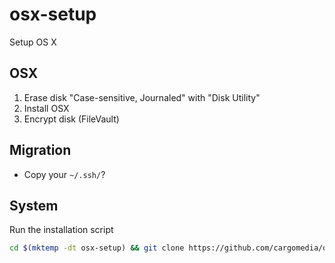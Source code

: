 osx-setup
=========

Setup OS X

## OSX
1. Erase disk "Case-sensitive, Journaled" with "Disk Utility"
2. Install OSX
3. Encrypt disk (FileVault)

## Migration
- Copy your `~/.ssh/`?

## System
Run the installation script
```bash
cd $(mktemp -dt osx-setup) && git clone https://github.com/cargomedia/osx-setup.git . && ./install.sh
```
